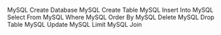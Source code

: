 MySQL Create Database
MySQL Create Table
MySQL Insert Into
MySQL Select From
MySQL Where
MySQL Order By
MySQL Delete
MySQL Drop Table
MySQL Update
MySQL Limit
MySQL Join
